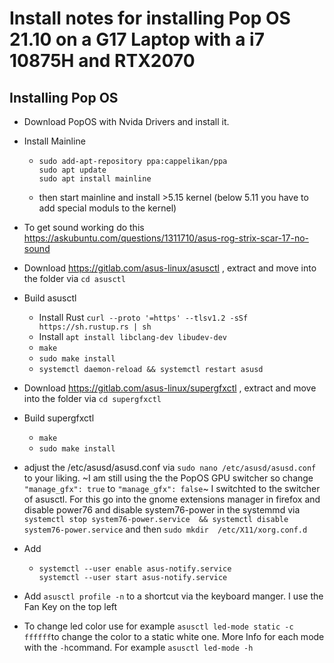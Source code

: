 # Install notes for installing Pop OS 21.10 on a G17 Laptop with a i7 10875H and RTX2070
## Installing Pop OS

* Download PopOS with Nvida Drivers and install it.
* Install Mainline 
  * ```
    sudo add-apt-repository ppa:cappelikan/ppa
    sudo apt update
    sudo apt install mainline
    ```
  * then start mainline and install >5.15 kernel (below 5.11 you have to add special moduls to the kernel)

* To get sound working do this https://askubuntu.com/questions/1311710/asus-rog-strix-scar-17-no-sound
* Download  https://gitlab.com/asus-linux/asusctl , extract and move into the folder via `cd asusctl`
* Build asusctl
  * Install Rust `curl --proto '=https' --tlsv1.2 -sSf https://sh.rustup.rs | sh`
  * Install `apt install libclang-dev libudev-dev`
  * `make`
  * `sudo make install`
  * `systemctl daemon-reload && systemctl restart asusd`


* Download  https://gitlab.com/asus-linux/supergfxctl , extract and move into the folder via `cd supergfxctl`
* Build supergfxctl
  * `make`
  * `sudo make install`

* adjust the /etc/asusd/asusd.conf via `sudo nano /etc/asusd/asusd.conf` to your liking. ~I am still using the the PopOS GPU switcher so change `"manage_gfx": true` to `"manage_gfx": false`~ I switchted to the switcher of asusctl. For this go into the gnome extensions manager in firefox and disable power76 and disable system76-power in the systemmd via `systemctl stop system76-power.service  && systemctl disable system76-power.service` and then `sudo mkdir  /etc/X11/xorg.conf.d`
* Add
  * ```
    systemctl --user enable asus-notify.service
    systemctl --user start asus-notify.service
    ```
* Add `asusctl profile -n` to a shortcut via the keyboard manger. I use the Fan Key on the top left
* To change led color use for example `asusctl led-mode static -c ffffff`to change the color to a static white one. More Info for each mode with the `-h`command. For example `asusctl led-mode -h`

